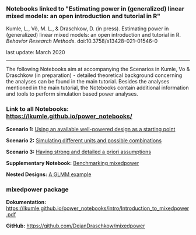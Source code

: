 ### Notebooks linked to "Estimating power in (generalized) linear mixed models: an open introduction and tutorial in R"  

Kumle, L., Võ, M. L., & Draschkow, D. (in press). Estimating power in (generalized) linear mixed models: an open introduction and tutorial in R. *Behavior Research Methods*. doi:10.3758/s13428-021-01546-0

last update: March 2020

***


The following Notebooks aim at accompanying the Scenarios in Kumle, Vo & Draschkow (in preparation) - detailed theoretical background concerning the analyses can be found in the main tutorial. Besides the analyses mentioned in the main tutorial, the Notebooks contain additional information and tools to perform simulation based power analyses. 

### Link to all Notebooks:  https://lkumle.github.io/power_notebooks/

**Scenario 1:** [Using an available well-powered design as a starting point
](https://lkumle.github.io/power_notebooks/Scenario1_notebook.html)

**Scenario 2:** [Simulating different units and possible combinations](https://lkumle.github.io/power_notebooks/Scenario2_notebook.html)

**Scenario 3:** [Having strong and detailed a priori assumptions](https://lkumle.github.io/power_notebooks/Scenario3_notebook.html)

**Supplementary Notebook:** [Benchmarking mixedpower](https://lkumle.github.io/power_notebooks/Supplementary_notebook.html)

**Nested Designs:** [A GLMM example](https://lkumle.github.io/power_notebooks/nestedGLMM_notebook.html)


### mixedpower package

**Dokumentation:** https://lkumle.github.io/power_notebooks/intro/Introduction_to_mixedpower.pdf

**GitHub:** https://github.com/DejanDraschkow/mixedpower





